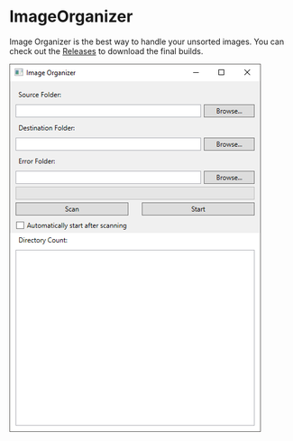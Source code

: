 # ImageOrganizer

Image Organizer is the best way to handle your unsorted images. You can check out the [Releases](https://github.com/aschbacd/ImageOrganizer/releases) to download the final builds.

![Screenshot 01](Screenshots/Screenshot_01.png)

